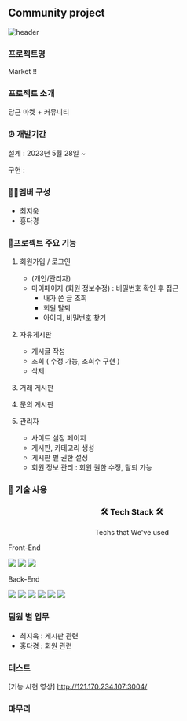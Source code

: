 ## Community project
![header](https://capsule-render.vercel.app/api?type=waving&animation=fadeIn&color=gradient&customColorList=27&height=200&section=header&text=%20community&fontColor=ffffff&fontSize=30&fontAlign=60&fontAlignY=35&desc=Team,Issue🐱%20We're&ddescSize=20&descAlign=37&descAlignY=35)

### 프로젝트명
Market !!
### 프로젝트 소개
당근 마켓 + 커뮤니티

### ⏰ 개발기간
설계 : 2023년 5월 28일 ~

구현 : 

### 👩‍💻멤버 구성
- 최지욱
- 홍다경


### 📌프로젝트 주요 기능

1) 회원가입 / 로그인
   - (개인/관리자)
   - 마이페이지 (회원 정보수정) : 비밀번호 확인 후 접근
     - 내가 쓴 글 조회
     - 회원 탈퇴
     - 아이디, 비밀번호 찾기

2) 자유게시판
   - 게시글 작성
   - 조회 ( 수정 가능, 조회수 구현 )
   - 삭제

3) 거래 게시판

4) 문의 게시판

5) 관리자
   - 사이트 설정 페이지
   - 게시판, 카테고리 생성
   - 게시판 별 권한 설정
   - 회원 정보 관리 : 회원 권한 수정, 탈퇴 가능

### 📌 기술 사용

<h3 align="center">🛠️ Tech Stack 🛠️</h3>
<p align="center">Techs that We've used</p>

Front-End

<img src="https://img.shields.io/badge/html5-E34F26?style=for-the-badge&logo=html5&logoColor=white">
<img src="https://img.shields.io/badge/css-1572B6?style=for-the-badge&logo=css3&logoColor=white"> <img src="https://img.shields.io/badge/javascript-F7DF1E?style=for-the-badge&logo=javascript&logoColor=black">


 

Back-End

<img src="https://img.shields.io/badge/java-007396?style=for-the-badge&logo=java&logoColor=white">
<img src="https://img.shields.io/badge/oracle-F80000?style=for-the-badge&logo=oracle&logoColor=white"> 
<img src="https://img.shields.io/badge/spring-6DB33F?style=for-the-badge&logo=spring&logoColor=white"> 
<img src="https://img.shields.io/badge/springboot-6DB33F?style=for-the-badge&logo=springboot&logoColor=white">   
<img src="https://img.shields.io/badge/springsecurity-6DB33F?style=for-the-badge&logo=springsecurity&logoColor=white">
<img src="https://img.shields.io/badge/jpa-6DB33F?style=for-the-badge&logo=jpa&logoColor=white">


### 팀원 별 업무 
- 최지욱 : 게시판 관련
- 홍다경 : 회원 관련


### 테스트
[기능 시현 영상]
http://121.170.234.107:3004/

### 마무리


[//]: # (### 문서작업)

[//]: # ([회의록 작성]&#40;https://docs.google.com/document/d/1M0lsSTL5gBoQE6-rQvJgIuTQlO_eI9mSImxRCpzF7iU/edit&#41;)
